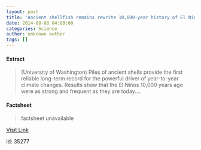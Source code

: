 ```yaml
---
layout: post
title: "Ancient shellfish remains rewrite 10,000-year history of El Nino cycles"
date: 2014-08-08 04:00:00
categories: Science
author: unknown author
tags: []
---
```



#### Extract
>(University of Washington) Piles of ancient shells provide the first reliable long-term record for the powerful driver of year-to-year climate changes. Results show that the El Niños 10,000 years ago were as strong and frequent as they are today....

#### Factsheet
>factsheet unavailable

[Visit Link](http://www.eurekalert.org/pub_releases/2014-08/uow-asr080814.php)

id:   35277


